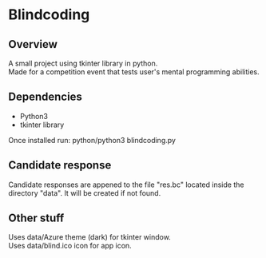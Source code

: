 # Blindcoding

## Overview
A small project using tkinter library in python.<br>
Made for a competition event that tests user's mental programming abilities.

## Dependencies
- Python3
- tkinter library

Once installed run: python/python3 blindcoding.py

## Candidate response
Candidate responses are appened to the file "res.bc" located inside the directory "data".
It will be created if not found.

## Other stuff
Uses data/Azure theme (dark) for tkinter window.<br>
Uses data/blind.ico icon for app icon.